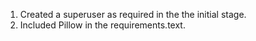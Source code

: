 1. Created a superuser as required in the the initial stage.
2. Included Pillow in the requirements.text. 
